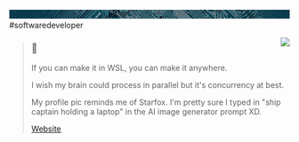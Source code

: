 ![Digital themed banner](rsc/bc_circuit.jpg)
       #softwaredeveloper

<a style="" href="https://github.com/cadanu/">
  <img style="box-shadow:10px -10px 25px -26px blue; cursor:crosshair" align="right" src="https://github-readme-stats.vercel.app/api/top-langs/?username=cadanu&hide_progress=true&hide=html,css,scss,less,hack&langs_count=6" />
</a>

>### 👋
> If you can make it in WSL, you can make it anywhere.
>
> I wish my brain could process in parallel but it's concurrency at best.
>
> My profile pic reminds me of Starfox. I'm pretty sure I typed in "ship captain holding a laptop" in the AI image generator prompt XD.
>
> [Website][1]

[1]: <https://gjoycedev.com> "gjoycedev site"
[2]: <https://profile-counter.glitch.me/cadanu/count.svg> "Counter"




<!-- 💫
<div style="flex-direction:column; position:relative; width:100%; align-items:center; justify-content:center; padding: 25px 0; user-select:none;">
    <span>
        <img style="display:none; border:5px solid lightslategray; border-right:1px solid lightslategray; border-radius:5px; box-shadow:inset 10px 0px 17px 1px slategray, 0px 0px 10px 1px #e7ae09; opacity:0.8;" src="https://profile-counter.glitch.me/cadanu/count.svg" />
    </span>
    <span style="color:slategray;"> Visit counter </span>
</div>
-->


<!--
**cadanu/cadanu** is a ✨ _special_ ✨ repository because its `README.md` (this file) appears on your GitHub profile.

Here are some ideas to get you started:

- 🔭 I’m currently working on ...
- 🌱 I’m currently learning ...
- 👯 I’m looking to collaborate on ...
- 🤔 I’m looking for help with ...
- 💬 Ask me about ...
- 📫 How to reach me: ...
- 😄 Pronouns: ...
- ⚡ Fun fact: ...
- 🪃
- banner image link: https://res-1.cdn.office.net/shellux/images/circuit.efe60e1da6453eaf30c53c3e16f7405b.jpg
-->


